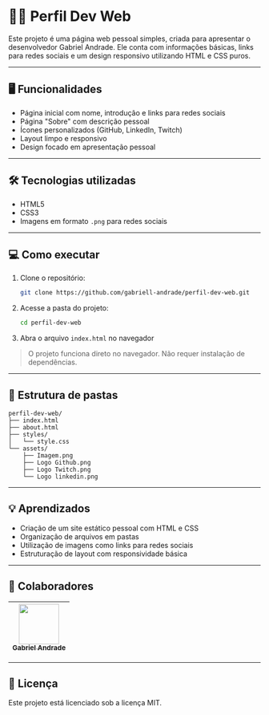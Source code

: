 # 👨‍💻 Perfil Dev Web

Este projeto é uma página web pessoal simples, criada para apresentar o desenvolvedor Gabriel Andrade. Ele conta com informações básicas, links para redes sociais e um design responsivo utilizando HTML e CSS puros.

---

## 🖥️ Funcionalidades

- Página inicial com nome, introdução e links para redes sociais
- Página "Sobre" com descrição pessoal
- Ícones personalizados (GitHub, LinkedIn, Twitch)
- Layout limpo e responsivo
- Design focado em apresentação pessoal

---

## 🛠 Tecnologias utilizadas

- HTML5
- CSS3
- Imagens em formato `.png` para redes sociais

---

## 💻 Como executar

1. Clone o repositório:
   ```bash
   git clone https://github.com/gabriell-andrade/perfil-dev-web.git
   ```

2. Acesse a pasta do projeto:
   ```bash
   cd perfil-dev-web
   ```

3. Abra o arquivo `index.html` no navegador

> O projeto funciona direto no navegador. Não requer instalação de dependências.

---

## 📁 Estrutura de pastas

```
perfil-dev-web/
├── index.html
├── about.html
├── styles/
│   └── style.css
└── assets/
    ├── Imagem.png
    ├── Logo Github.png
    ├── Logo Twitch.png
    └── Logo linkedin.png
```

---

## 💡 Aprendizados

- Criação de um site estático pessoal com HTML e CSS
- Organização de arquivos em pastas
- Utilização de imagens como links para redes sociais
- Estruturação de layout com responsividade básica

---

## 👥 Colaboradores

| [<img src="https://avatars.githubusercontent.com/u/128552944?v=4" width="80"><br><sub>Gabriel Andrade</sub>](https://github.com/gabriell-andrade) |
|:--:|

---

## 📜 Licença

Este projeto está licenciado sob a licença MIT.

